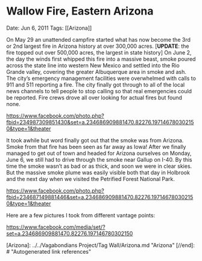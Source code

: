 # Wallow Fire, Eastern Arizona

Date: Jun 6, 2011
Tags: [[Arizona]]

On May 29 an unattended campfire started what has now become the 3rd or 2nd largest fire in Arizona history at over 300,000 acres. [**UPDATE**: the fire topped out over 500,000 acres, the largest in state history] On June 2, the day the winds first whipped this fire into a massive beast, smoke poured across the state line into western New Mexico and settled into the Rio Grande valley, covering the greater Albuquerque area in smoke and ash. The city’s emergency management facilities were overwhelmed with calls to 911 and 511 reporting a fire. The city finally got through to all of the local news channels to tell people to stop calling so that real emergencies could be reported. Fire crews drove all over looking for actual fires but found none.

https://www.facebook.com/photo.php?fbid=234987309851430&set=a.234686909881470.82276.197146780302150&type=1&theater

It took awhile but word finally got out that the smoke was from Arizona. Smoke from that fire has been seen as far away as Iowa! After we finally managed to get out of town and headed for Arizona ourselves on Monday, June 6, we still had to drive through the smoke near Gallup on I-40. By this time the smoke wasn’t as bad or as thick, and soon we were in clear skies. But the massive smoke plume was easily visible both that day in Holbrook and the next day when we visited the Petrified Forest National Park.

https://www.facebook.com/photo.php?fbid=234687149881446&set=a.234686909881470.82276.197146780302150&type=1&theater

Here are a few pictures I took from different vantage points:

https://www.facebook.com/media/set/?set=a.234686909881470.82276.197146780302150

[//begin]: # "Autogenerated link references for markdown compatibility"
[Arizona]: ../../Vagabondians Project/Tag Wall/Arizona.md "Arizona"
[//end]: # "Autogenerated link references"